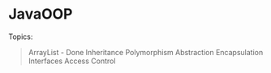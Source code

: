 # JavaOOP
Topics: 
> ArrayList - Done
> Inheritance 
> Polymorphism 
> Abstraction 
> Encapsulation 
> Interfaces 
> Access Control 
